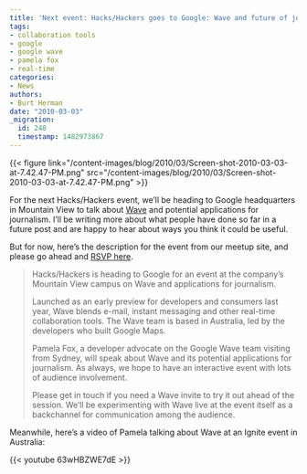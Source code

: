 ```yaml
---
title: 'Next event: Hacks/Hackers goes to Google: Wave and future of journalism'
tags:
- collaboration tools
- google
- google wave
- pamela fox
- real-time
categories:
- News
authors:
- Burt Herman
date: "2010-03-03"
_migration:
  id: 248
  timestamp: 1482973867
---
```


{{< figure link="/content-images/blog/2010/03/Screen-shot-2010-03-03-at-7.42.47-PM.png" src="/content-images/blog/2010/03/Screen-shot-2010-03-03-at-7.42.47-PM.png" >}}

For the next Hacks/Hackers event, we&#8217;ll be heading to Google headquarters in Mountain View to talk about [Wave][1] and potential applications for journalism. I&#8217;ll be writing more about what people have done so far in a future post and are happy to hear about ways you think it could be useful.

But for now, here&#8217;s the description for the event from our meetup site, and please go ahead and [RSVP here][2].

> Hacks/Hackers is heading to Google for an event at the company&#8217;s Mountain View campus on Wave and applications for journalism.
> 
> Launched as an early preview for developers and consumers last year, Wave blends e-mail, instant messaging and other real-time collaboration tools. The Wave team is based in Australia, led by the developers who built Google Maps.
> 
> Pamela Fox, a developer advocate on the Google Wave team visiting from Sydney, will speak about Wave and its potential applications for journalism. As always, we hope to have an interactive event with lots of audience involvement.
> 
> Please get in touch if you need a Wave invite to try it out ahead of the session. We&#8217;ll be experimenting with Wave live at the event itself as a backchannel for communication among the audience.

Meanwhile, here&#8217;s a video of Pamela talking about Wave at an Ignite event in Australia:

{{< youtube 63wHBZWE7dE >}}

 [1]: http://wave.google.com
 [2]: http://www.meetup.com/hacksandhackers/calendar/12777892/?from=list&offset=0